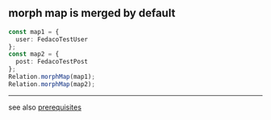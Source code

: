 ## morph map is merged by default

```typescript
const map1 = {
  user: FedacoTestUser
};
const map2 = {
  post: FedacoTestPost
};
Relation.morphMap(map1);
Relation.morphMap(map2);
```


----
see also [prerequisites](./prerequisite.md)

